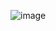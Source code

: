 ![image](https://user-images.githubusercontent.com/77128312/160499978-14520a9b-ba75-4205-8472-a3ab1988e46f.png)


